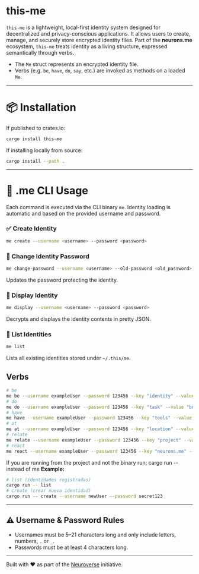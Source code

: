 # this-me

`this-me` is a lightweight, local-first identity system designed for decentralized and privacy-conscious applications. It allows users to create, manage, and securely store encrypted identity files. Part of the **neurons.me** ecosystem, `this-me` treats identity as a living structure, expressed semantically through verbs.

- The `Me` struct represents an encrypted identity file.
- Verbs (e.g. `be`, `have`, `do`, `say`, etc.) are invoked as methods on a loaded `Me`.

---

# 📦 Installation

If published to crates.io:

```bash
cargo install this-me
```

If installing locally from source:

```bash
cargo install --path .
```

---

# 🚀 .me CLI Usage

Each command is executed via the CLI binary `me`. Identity loading is automatic and based on the provided username and password.

### ✅ Create Identity

```bash
me create --username <username> --password <password>
```

### 🔄 Change Identity Password

```bash
me change-password --username <username> --old-password <old_password> --new-password <new_password>
```

Updates the password protecting the identity.

### 📖 Display Identity

```bash
me display --username <username> --password <password>
```

Decrypts and displays the identity contents in pretty JSON.

### 📂 List Identities

```bash
me list
```

Lists all existing identities stored under `~/.this/me`.

## Verbs

```bash
# be
me be --username exampleUser --password 123456 --key "identity" --value "creator"
# do
me do --username exampleUser --password 123456 --key "task" --value "build"
# have
me have --username exampleUser --password 123456 --key "tools" --value "rust"
# at
me at --username exampleUser --password 123456 --key "location" --value "Cancun"
# relate
me relate --username exampleUser --password 123456 --key "project" --value "cleaker"
# react
me react --username exampleUser --password 123456 --key "neurons.me" --value "🚀"
```

If you are running from the project and not the binary run:
cargo run -- instead of me
**Example:**

```bash
# list (identidades registradas)
cargo run -- list
# create (crear nueva identidad)
cargo run -- create --username newUser --password secret123
```

----

## ⚠️ Username & Password Rules

- Usernames must be 5–21 characters long and only include letters, numbers, `.` or `_`.
- Passwords must be at least 4 characters long.

---

Built with ❤️ as part of the [Neuroverse](https://neurons.me) initiative.

